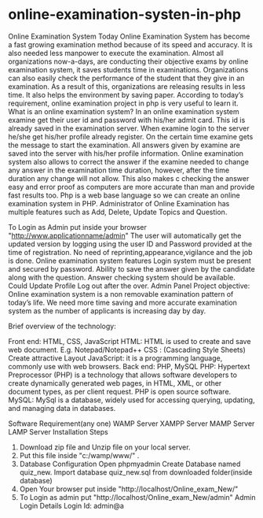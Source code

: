 # online-examination-systen-in-php
Online Examination System Today Online Examination System has become a fast growing examination method because of its speed and accuracy. It is also needed less manpower to execute the examination. Almost all organizations now-a-days, are conducting their objective exams by online examination system, it saves students time in examinations. Organizations can also easily check the performance of the student that they give in an examination. As a result of this, organizations are releasing results in less time. It also helps the environment by saving paper. According to today’s requirement, online examination project in php is very useful to learn it.  What is an online examination system? In an online examination system examine get their user id and password with his/her admit card. This id is already saved in the examination server. When examine login to the server he/she get his/her profile already register. On the certain time examine gets the message to start the examination. All answers given by examine are saved into the server with his/her profile information. Online examination system also allows to correct the answer if the examine needed to change any answer in the examination time duration, however, after the time duration any change will not allow. This also makes c checking the answer easy and error proof as computers are more accurate than man and provide fast results too. Php is a web base language so we can create an online examination system in PHP.  Administrator of Online Examination has multiple features such as Add, Delete, Update Topics and Question.


 To Login as Admin put inside your browser "http://www.applicationname/admin"  The user will automatically get the updated version by logging using the user ID and Password provided at the time of registration. No need of reprinting,appearance,vigilance and the job is done.  Online examination system features Login system must be present and secured by password. Ability to save the answer given by the candidate along with the question. Answer checking system should be available. Could Update Profile Log out after the over. Admin Panel Project objective: Online examination system is a non removable examination pattern of today’s life. We need more time saving and more accurate examination system as the number of applicants is increasing day by day.
 
 
 Brief overview of the technology:      
 
 Front end: HTML, CSS, JavaScript  HTML: HTML is used to create and save web document. E.g. Notepad/Notepad++ 
 CSS : (Cascading Style Sheets) Create attractive Layout 
 JavaScript: it is a programming language, commonly use with web browsers. 
 Back end: PHP, MySQL  PHP: Hypertext Preprocessor (PHP) is a technology that allows software developers to create dynamically generated web pages, in HTML, XML, or other document types, as per client request. 
 PHP is open source software. MySQL: MySql is a database, widely used for accessing querying, updating, and managing data in databases. 
 
 Software Requirement(any one) WAMP Server XAMPP Server MAMP Server LAMP Server Installation Steps 
 1. Download zip file and Unzip file on your local server. 
 2. Put this file inside "c:/wamp/www/" . 
 3. Database Configuration Open phpmyadmin Create Database named quiz_new. Import database quiz_new.sql from downloaded folder(inside database) 
 4. Open Your browser put inside "http://localhost/Online_exam_New/" 
 5. To Login as admin put "http://localhost/Online_exam_New/admin" Admin Login Details Login Id: admin@a
